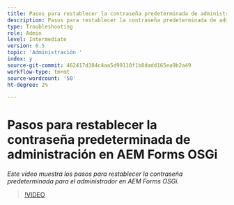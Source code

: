 ```yaml
---
title: Pasos para restablecer la contraseña predeterminada de administración en AEM Forms OSGi
description: Pasos para restablecer la contraseña predeterminada de administración en AEM Forms OSGi
type: Troubleshooting
role: Admin
level: Intermediate
version: 6.5
topic: 'Administración '
index: y
source-git-commit: 462417d384c4aa5d99110f1b8dadd165ea9b2a49
workflow-type: tm+mt
source-wordcount: '50'
ht-degree: 2%

---
```



# Pasos para restablecer la contraseña predeterminada de administración en AEM Forms OSGi

*Este vídeo muestra los pasos para restablecer la contraseña predeterminada para el administrador en AEM Forms OSGi.*

>[!VIDEO](https://video.tv.adobe.com/v/335542?quality=9&learn=on)